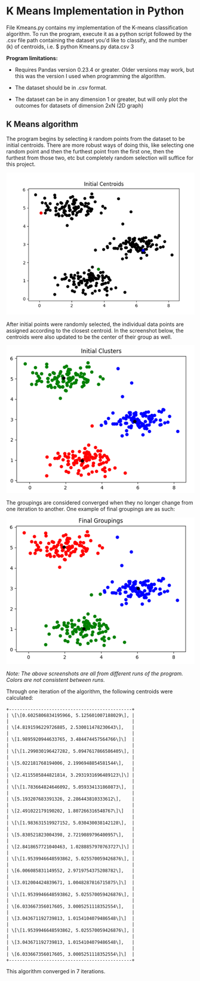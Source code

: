 K Means Implementation in Python
================================

File Kmeans.py contains my implementation of the K-means classification
algorithm. To run the program, execute it as a python script followed by
the .csv file path containing the dataset you'd like to classify, and the number (k) of centroids, i.e. \$ python Kmeans.py data.csv
3

**Program limitations:**

-   Requires Pandas version 0.23.4 or greater. Older versions may work,
     but this was the version I used when programming the algorithm.

-   The dataset should be in .csv format.

-   The dataset can be in any dimension 1 or greater, but will only plot
     the outcomes for datasets of dimension 2xN (2D graph)

K Means algorithm
-----------------

The program begins by selecting *k* random points from the dataset to be
initial centroids. There are more robust ways of doing this, like
selecting one random point and then the furthest point from the first
one, then the furthest from those two, etc but completely random
selection will suffice for this project.

![](./img/media/image2.png)

After initial points were randomly selected, the individual data points
are assigned according to the closest centroid. In the screenshot below,
the centroids were also updated to be the center of their group as well.

![](./img/media/image1.png)

The groupings are considered converged when they no longer change from
one iteration to another. One example of final groupings are as such:

![](./img/media/image3.png)

*Note: The above screenshots are all from different runs of the program.
Colors are not consistent between runs.*

Through one iteration of the algorithm, the following centroids were
calculated:
~~~
+----------------------------------------------+
| \[\[0.6025806834195966, 5.125601007188029\], |
|                                              |
| \[4.8191596229726885, 2.530011478230643\],   |
|                                              |
| \[1.9895920944633765, 3.484474457564766\]\]  |
|                                              |
| \[\[1.299030196427282, 5.0947617866586405\], |
|                                              |
| \[5.022181768194006, 2.1996948854581544\],   |
|                                              |
| \[2.4115505844821814, 3.2931931696489123\]\] |
|                                              |
| \[\[1.783664824646092, 5.059334131860873\],  |
|                                              |
| \[5.193207683391326, 2.286443810333612\],    |
|                                              |
| \[2.491022179190202, 1.807266316548767\]\]   |
|                                              |
| \[\[1.983631519927152, 5.030430038142128\],  |
|                                              |
| \[5.830521823004398, 2.7219089796400957\],   |
|                                              |
| \[2.8418657721040463, 1.0288857970763727\]\] |
|                                              |
| \[\[1.9539946648593862, 5.025570059426876\], |
|                                              |
| \[6.006085831149552, 2.9719754375208782\],   |
|                                              |
| \[3.012004424839671, 1.0048287816715875\]\]  |
|                                              |
| \[\[1.9539946648593862, 5.025570059426876\], |
|                                              |
| \[6.033667356017605, 3.0005251118352554\],   |
|                                              |
| \[3.043671192739813, 1.0154104079486548\]\]  |
|                                              |
| \[\[1.9539946648593862, 5.025570059426876\], |
|                                              |
| \[3.043671192739813, 1.0154104079486548\],   |
|                                              |
| \[6.033667356017605, 3.0005251118352554\]\]  |
+----------------------------------------------+
~~~
This algorithm converged in 7 iterations.
